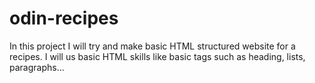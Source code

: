 # odin-recipes
In this project I will try and make basic HTML structured website
for a recipes. I will us basic HTML skills like basic tags such as
heading, lists, paragraphs...